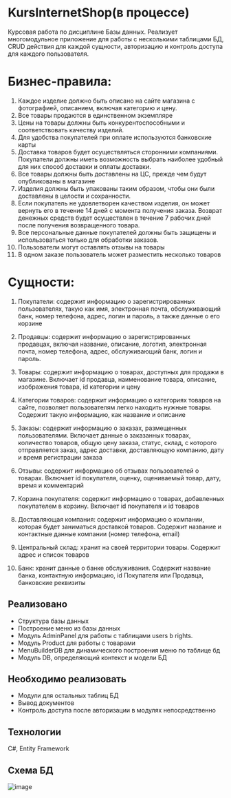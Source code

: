 # KursInternetShop(в процессе)
Курсовая работа по дисциплине Базы данных. Реализует многомодульное приложение для работы с несколькими таблицами БД, CRUD действия для каждой сущности, авторизацию и контроль доступа для каждого пользователя.

# Бизнес-правила:
1. Каждое изделие должно быть описано на сайте магазина с фотографией, описанием, включая категорию и цену. 
2. Все товары продаются в единственном экземпляре 
3. Цены на товары должны быть конкурентоспособными и соответствовать качеству изделий. 
4. Для удобства покупателей при оплате используются банковские карты 
5. Доставка товаров будет осуществляться сторонними компаниями. Покупатели должны иметь возможность выбрать наиболее удобный для них способ доставки и оплаты доставки. 
6. Все товары должны быть доставлены на ЦС, прежде чем будут опубликованы в магазине
6. Изделия должны быть упакованы таким образом, чтобы они были доставлены в целости и сохранности. 
7. Если покупатель не удовлетворен качеством изделия, он может вернуть его в течение 14 дней с момента получения заказа. Возврат денежных средств будет осуществлен в течение 7 рабочих дней после получения возвращенного товара. 
8. Все персональные данные покупателей должны быть защищены и использоваться только для обработки заказов. 
9. Пользователи могут оставлять отзывы на товары
10. В одном заказе пользователь может разместить несколько товаров


# Cущности:
1.	Покупатели: содержит информацию о зарегистрированных пользователях, такую как имя, электронная почта, обслуживающий банк, номер телефона, адрес, логин и пароль, а также данные о его корзине

2. Продавцы: содержит информацию о зарегистрированных продавцах, включая название, описание, логотип, электронная почта, номер телефона, адрес, обслуживающий банк, логин и пароль.

3. Товары: содержит информацию о товарах, доступных для продажи в магазине. Включает id продавца, наименование товара, описание, изображения товара, id категории и цену

4. Категории товаров: содержит информацию о категориях товаров на сайте, позволяет пользователям легко находить нужные товары. Содержит такую информацию, как название и описание

5. Заказы: содержит информацию о заказах, размещенных пользователями. Включает данные о заказанных товарах, количество товаров, общую цену заказа, статус, склад, с которого отправляется заказ, адрес доставки, доставляющую компанию, дату и время регистрации заказа

6. Отзывы: содержит информацию об отзывах пользователей о товарах. Включает id покупателя, оценку, оцениваемый товар, дату, время и комментарий

7. Корзина покупателя: содержит информацию о товарах, добавленных покупателем в корзину. Включает id покупателя и id товаров

8. Доставляющая компания: содержит информацию о компании, которая будет заниматься доставкой товаров. Содержит название и контактные данные компании (номер телефона, email)

9. Центральный склад: хранит на своей территории товары. Содержит адрес и список товаров

10. Банк: хранит данные о банке обслуживания. Содержит название банка, контактную информацию, id Покупателя или Продавца, банковские реквизиты


## Реализовано
- Структура базы данных
- Построение меню из базы данных
- Модуль AdminPanel для работы с таблицами users b rights.
- Модуль Product для работы с товарами
- MenuBuilderDB для динамического построения меню по таблице бд
- Модуль DB, определяющий контекст и модели БД

## Необходимо реализовать
- Модули для остальных таблиц БД
- Вывод документов
- Контроль доступа после авторизации в модулях непосредственно


## Технологии
C#, Entity Framework

## Схема БД
![image](https://github.com/EmanoneL/KursInternetShop/assets/54845415/89f861e4-06bc-4582-b228-ae2e82897a10)
